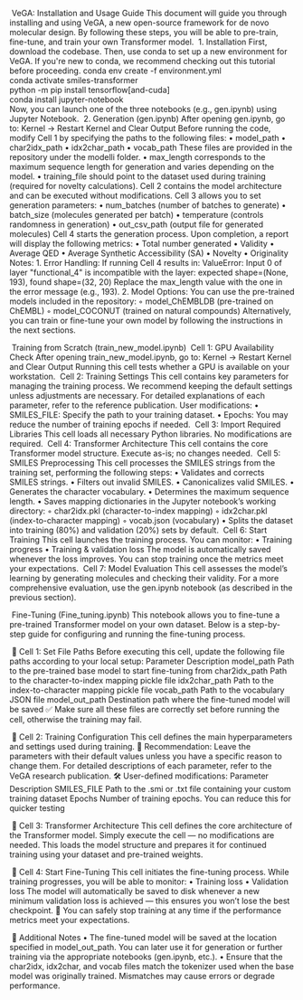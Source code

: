 ​ VeGA: Installation and Usage Guide
This document will guide you through installing and using VeGA, a new open-source framework for de novo molecular design. By following these steps, you will be able to pre-train, fine-tune, and train your own Transformer model.
​ 1. Installation
First, download the codebase. Then, use conda to set up a new environment for VeGA. If you're new to conda, we recommend checking out this tutorial before proceeding.
conda env create -f environment.yml  
conda activate smiles-transformer  
python -m pip install tensorflow[and-cuda]  
conda install jupyter-notebook  
Now, you can launch one of the three notebooks (e.g., gen.ipynb) using Jupyter Notebook.
​ 2. Generation (gen.ipynb)
After opening gen.ipynb, go to:
Kernel → Restart Kernel and Clear Output
Before running the code, modify Cell 1 by specifying the paths to the following files:
    • model_path 
    • char2idx_path 
    • idx2char_path 
    • vocab_path 
These files are provided in the repository under the modelli folder.
    • max_length corresponds to the maximum sequence length for generation and varies depending on the model. 
    • training_file should point to the dataset used during training (required for novelty calculations). 
Cell 2 contains the model architecture and can be executed without modifications.
Cell 3 allows you to set generation parameters:
    • num_batches (number of batches to generate) 
    • batch_size (molecules generated per batch) 
    • temperature (controls randomness in generation) 
    • out_csv_path (output file for generated molecules) 
Cell 4 starts the generation process. Upon completion, a report will display the following metrics:
    • Total number generated 
    • Validity 
    • Average QED 
    • Average Synthetic Accessibility (SA) 
    • Novelty 
    • Originality 
​ Notes:
    1. Error Handling:
If running Cell 4 results in:
ValueError: Input 0 of layer "functional_4" is incompatible with the layer: expected shape=(None, 193), found shape=(32, 20)
Replace the max_length value with the one in the error message (e.g., 193).
    2. Model Options:
You can use the pre-trained models included in the repository:
        ◦ model_ChEMBLDB (pre-trained on ChEMBL) 
        ◦ model_COCONUT (trained on natural compounds)
Alternatively, you can train or fine-tune your own model by following the instructions in the next sections. 


​ Training from Scratch (train_new_model.ipynb)
​ Cell 1: GPU Availability Check
After opening train_new_model.ipynb, go to:
Kernel → Restart Kernel and Clear Output
Running this cell tests whether a GPU is available on your workstation.
​ Cell 2: Training Settings
This cell contains key parameters for managing the training process. We recommend keeping the default settings unless adjustments are necessary. For detailed explanations of each parameter, refer to the reference publication.
User modifications:
    • SMILES_FILE: Specify the path to your training dataset. 
    • Epochs: You may reduce the number of training epochs if needed. 
​ Cell 3: Import Required Libraries
This cell loads all necessary Python libraries. No modifications are required.
​ Cell 4: Transformer Architecture
This cell contains the core Transformer model structure. Execute as-is; no changes needed.
​ Cell 5: SMILES Preprocessing
This cell processes the SMILES strings from the training set, performing the following steps:
    • Validates and corrects SMILES strings. 
    • Filters out invalid SMILES. 
    • Canonicalizes valid SMILES. 
    • Generates the character vocabulary. 
    • Determines the maximum sequence length. 
    • Saves mapping dictionaries in the Jupyter notebook’s working directory: 
        ◦ char2idx.pkl (character-to-index mapping) 
        ◦ idx2char.pkl (index-to-character mapping) 
        ◦ vocab.json (vocabulary) 
    • Splits the dataset into training (80%) and validation (20%) sets by default. 
​ Cell 6: Start Training
This cell launches the training process. You can monitor:
    • Training progress 
    • Training & validation loss 
The model is automatically saved whenever the loss improves. You can stop training once the metrics meet your expectations.
​ Cell 7: Model Evaluation
This cell assesses the model’s learning by generating molecules and checking their validity. For a more comprehensive evaluation, use the gen.ipynb notebook (as described in the previous section).

​ Fine-Tuning (Fine_tuning.ipynb)
This notebook allows you to fine-tune a pre-trained Transformer model on your own dataset. Below is a step-by-step guide for configuring and running the fine-tuning process.

​ 🔹 Cell 1: Set File Paths
Before executing this cell, update the following file paths according to your local setup:
Parameter
Description
model_path
Path to the pre-trained base model to start fine-tuning from
char2idx_path
Path to the character-to-index mapping pickle file
idx2char_path
Path to the index-to-character mapping pickle file
vocab_path
Path to the vocabulary JSON file
model_out_path
Destination path where the fine-tuned model will be saved
✅ Make sure all these files are correctly set before running the cell, otherwise the training may fail.

​ 🔹 Cell 2: Training Configuration
This cell defines the main hyperparameters and settings used during training.
📘 Recommendation:
Leave the parameters with their default values unless you have a specific reason to change them.
For detailed descriptions of each parameter, refer to the VeGA research publication.
🛠️ User-defined modifications:
Parameter
Description
SMILES_FILE
Path to the .smi or .txt file containing your custom training dataset
Epochs
Number of training epochs. You can reduce this for quicker testing

​ 🔹 Cell 3: Transformer Architecture
This cell defines the core architecture of the Transformer model.
Simply execute the cell — no modifications are needed.
This loads the model structure and prepares it for continued training using your dataset and pre-trained weights.

​ 🔹 Cell 4: Start Fine-Tuning
This cell initiates the fine-tuning process. While training progresses, you will be able to monitor:
    • Training loss 
    • Validation loss 
The model will automatically be saved to disk whenever a new minimum validation loss is achieved — this ensures you won’t lose the best checkpoint.
🛑 You can safely stop training at any time if the performance metrics meet your expectations.

​ 📝 Additional Notes
    • The fine-tuned model will be saved at the location specified in model_out_path. You can later use it for generation or further training via the appropriate notebooks (gen.ipynb, etc.). 
    • Ensure that the char2idx, idx2char, and vocab files match the tokenizer used when the base model was originally trained. Mismatches may cause errors or degrade performance. 
